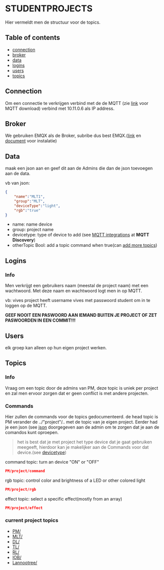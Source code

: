 # STUDENTPROJECTS
Hier vermeldt men de structuur voor de topics.
## Table of contents
 - [connection](#connection)
 - [broker](#broker)
 - [data](#data)
 - [logins](#logins)
 - [users](#users)
 - [topics](#topics)

## Connection
Om een connectie te verkrijgen verbind met de de MQTT (zie [link](https://www.home-assistant.io/getting-started/) voor MQTT download) verbind met 10.11.0.6 als IP address.

## Broker
We gebruiken EMQX als de Broker, subribe dus best EMQX.([link](https://www.emqx.io/) en [document](./EMQX.md) voor instalatie)

## Data
maak een json aan en geef dit aan de Admins die dan de json toevoegen aan de data.

vb van json:
```json
{
    "name":"MLT1",
    "group":"MLT",
    "deviceType":"light",
    "rgb":"true"
}
```
 - name: name device
 - group: project name
 - devicetype: type of device to add (see [MQTT integrations](https://www.home-assistant.io/integrations/MQTT/) at **MQTT Discovery**)
 - otherTopic Bool: add a topic command when true(can [add more topics](#topics))

## Logins
### Info
Men verkrijgt een gebruikers naam (meestal de project naam) met een wachtwoord. 
Met deze naam en wachtwoord logt men in op MQTT.

vb: vives project heeft username vives met passwoord student om in te loggen op de MQTT.

**GEEF NOOIT EEN PASWOORD AAN IEMAND BUITEN JE PROJECT OF ZET PASWOORDEN IN EEN COMMIT!!!**

## Users
elk groep kan alleen op hun eigen project werken.

## Topics
### Info
Vraag om een topic door de admins van PM, deze topic is uniek per project en zal men ervoor zorgen dat er geen conflict is met andere projecten.

### Commands
Hier zullen de commands voor de topics gedocumenteerd.
de head topic is PM
verander de ../"project"/.. met de topic van je eigen project.
Eerder had je een json (see [json](#data) doorgegeven aan de admin om te zorgen dat je aan de comandos kunt oproepen.
> het is best dat je met project het type device dat je gaat gebruiken meegeeft, hierdoor kan je makelijker aan de Commands voor dat device.(see [devicetype](#data))

command topic:
turn an device "ON" or "OFF"
```json
PM/project/command
```
rgb topic: control color and brightness of a LED or other colored light
```json
PM/project/rgb
```
effect topic: select a specific effect(mostly from an array)
```json
PM/project/effect
```
<!--add new command topics here-->
### current project topics
 - [PM/](../README.md)
 - [MLT/](https://github.com/vives-project-xp/MusicLightTiles)
 - [DL/](https://github.com/vives-project-xp/DancingLight)
 - [TL/](https://github.com/vives-project-xp/TrackingLights)
 - [RL/](https://github.com/vives-project-xp/RainingLEDs)
 - [IOB/](https://github.com/vives-project-xp/MusicLightTiles)
 - [Lannootree/](https://github.com/vives-project-xp/Lannootree)
<!--add new project topics here-->
